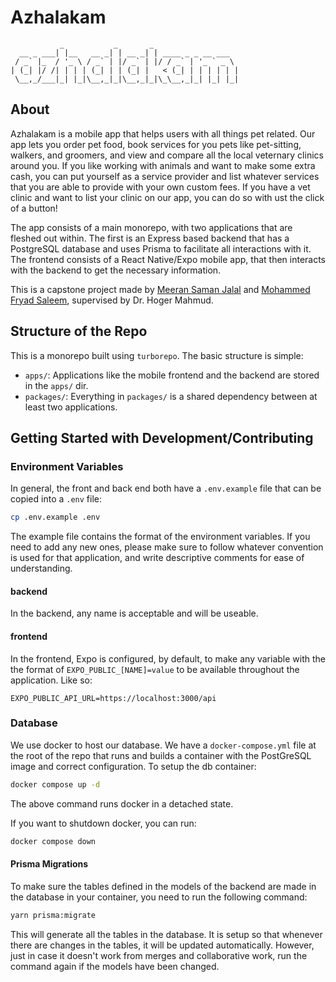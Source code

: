 # Azhalakam

```
           _           _       _
  __ _ ___| |__   __ _| | __ _| | ____ _ _ __ ___
 / _` |_  / '_ \ / _` | |/ _` | |/ / _` | '_ ` _ \
| (_| |/ /| | | | (_| | | (_| |   < (_| | | | | | |
 \__,_/___|_| |_|\__,_|_|\__,_|_|\_\__,_|_| |_| |_|

```

## About

Azhalakam is a mobile app that helps users with all things pet related. Our app lets you order pet food, book services for you pets like pet-sitting, walkers, and groomers, and view and compare all the local veternary clinics around you. If you like working with animals and want to make some extra cash, you can put yourself as a service provider and list whatever services that you are able to provide with your own custom fees. If you have a vet clinic and want to list your clinic on our app, you can do so with ust the click of a button!

The app consists of a main monorepo, with two applications that are fleshed out within. The first is an Express based backend that has a PostgreSQL database and uses Prisma to facilitate all interactions with it. The frontend consists of a React Native/Expo mobile app, that then interacts with the backend to get the necessary information.

This is a capstone project made by [Meeran Saman Jalal](https://github.com/Meeran-Tofiq) and [Mohammed Fryad Saleem](https://github.com/MohammedF02), supervised by Dr. Hoger Mahmud.

## Structure of the Repo

This is a monorepo built using `turborepo`. The basic structure is simple:

-   `apps/`: Applications like the mobile frontend and the backend are stored in the `apps/` dir.
-   `packages/`: Everything in `packages/` is a shared dependency between at least two applications.

## Getting Started with Development/Contributing

### Environment Variables

In general, the front and back end both have a `.env.example` file that can be copied into a `.env` file:

```sh
cp .env.example .env
```

The example file contains the format of the environment variables. If you need to add any new ones, please make sure to follow whatever convention is used for that application, and write descriptive comments for ease of understanding.

#### backend

In the backend, any name is acceptable and will be useable.

#### frontend

In the frontend, Expo is configured, by default, to make any variable with the the format of `EXPO_PUBLIC_[NAME]=value` to be available throughout the application. Like so:

```
EXPO_PUBLIC_API_URL=https://localhost:3000/api
```

### Database

We use docker to host our database. We have a `docker-compose.yml` file at the root of the repo that runs and builds a container with the PostGreSQL image and correct configuration. To setup the db container:

```sh
docker compose up -d
```

The above command runs docker in a detached state.

If you want to shutdown docker, you can run:

```sh
docker compose down
```

#### Prisma Migrations

To make sure the tables defined in the models of the backend are made in the database in your container, you need to run the following command:

```sh
yarn prisma:migrate
```

This will generate all the tables in the database. It is setup so that whenever there are changes in the tables, it will be updated automatically. However, just in case it doesn't work from merges and collaborative work, run the command again if the models have been changed.
